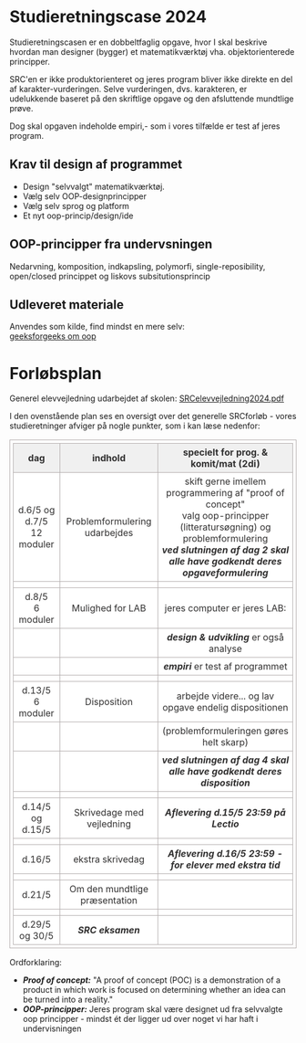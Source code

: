 # Studieretningscase 2024

Studieretningscasen er en dobbeltfaglig opgave, hvor I skal beskrive hvordan man designer (bygger) et matematikværktøj vha. objektorienterede principper.  

SRC'en er ikke produktorienteret og jeres program bliver ikke direkte en del af karakter-vurderingen.
Selve vurderingen, dvs. karakteren, er udelukkende baseret på den skriftlige opgave og den afsluttende mundtlige prøve.  

Dog skal opgaven indeholde empiri,- som i vores tilfælde er test af jeres program.      


## Krav til design af programmet

- Design "selvvalgt" matematikværktøj.     
- Vælg selv OOP-designprincipper
- Vælg selv sprog og platform 
- Et nyt oop-princip/design/ide

## OOP-principper fra undervsningen
Nedarvning, komposition, indkapsling, polymorfi, single-reposibility, open/closed princippet og liskovs subsitutionsprincip

## Udleveret materiale

Anvendes som kilde, find mindst en mere selv:   
[geeksforgeeks om oop](https://www.geeksforgeeks.org/best-practices-of-object-oriented-programming-oop/)

# Forløbsplan

Generel elevvejledning udarbejdet af skolen:
[SRCelevvejledning2024.pdf](SRCelevvejledning2024.pdf)

I den ovenstående plan ses en oversigt over det generelle SRCforløb - vores studieretninger afviger på nogle punkter, som i kan læse nedenfor:

| dag                            | indhold                                | specielt for prog. & komit/mat (2di)                                          |
|--------------------------------|----------------------------------------|-------------------------------------------------------------------------------|
| d.6/5 og d.7/5 <br> 12 moduler | Problemformulering udarbejdes          | skift gerne imellem programmering af "proof of concept" <br> valg oop-principper (litteratursøgning) og  problemformulering <br> ***ved slutningen af dag 2 skal alle have godkendt deres opgaveformulering*** |
|                                |                                        |                                                                               |
| d.8/5 <br> 6 moduler           | Mulighed for LAB                       | jeres computer er jeres LAB:                                                  |   
|                                |                                        | ***design & udvikling*** er også analyse                                      |
|                                |                                        | ***empiri*** er test af programmet                                            |
|                                |                                        |                                                                               |
| d.13/5 <br> 6 moduler          | Disposition                            | arbejde videre... og lav opgave endelig dispositionen                         | 
|                                |                                        | (problemformuleringen gøres helt skarp)                                       |
|                                |                                        | ***ved slutningen af dag 4 skal alle have godkendt deres disposition***       |
|                                |                                        |                                                                               |
| d.14/5 og d.15/5               | Skrivedage med vejledning              | ***Aflevering d.15/5 23:59 på Lectio***                                       |
|                                |                                        |                                                                               |
| d.16/5                         | ekstra skrivedag                       |***Aflevering d.16/5 23:59 - for elever med ekstra tid***                      |
|                                |                                        |                                                                               |
| d.21/5                         | Om den mundtlige præsentation          |                                                                               |
|                                |                                        |                                                                               |
| d.29/5 og 30/5                 | ***SRC eksamen***                      |                                                                               | 


<html>
<head>
	<style>
		table {
			border:1px solid #b3adad;
			border-collapse:collapse;
			padding:5px;
		}
		table th {
			border:1px solid #b3adad;
			padding:5px;
			background: #f0f0f0;
			color: #313030;
		}
		table td {
			border:1px solid #b3adad;
			text-align:center;
			padding:5px;
			background: #ffffff;
			color: #313030;
		}
	</style>
</head>
</html>

Ordforklaring:
- ***Proof of concept:*** "A proof of concept (POC) is a demonstration of a product in which work is focused on determining whether an idea can be turned into a reality."
- ***OOP-principper:*** Jeres program skal være designet ud fra selvvalgte oop principper - mindst ét der ligger ud over noget vi har haft i undervisningen 

